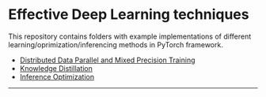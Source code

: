 # Effective Deep Learning techniques
This repository contains folders with example implementations of different learning/oprimization/inferencing methods in PyTorch framework. 

- [Distributed Data Parallel and Mixed Precision Training](https://github.com/grgera/Effective-DL-techniques/tree/main/DDP)
- [Knowledge Distillation](https://github.com/grgera/Effective-DL-techniques/tree/main/Knowledge-Distillation)
- [Inference Optimization](https://github.com/grgera/Effective-DL-techniques/tree/main/Inference-Optimization)
_______

